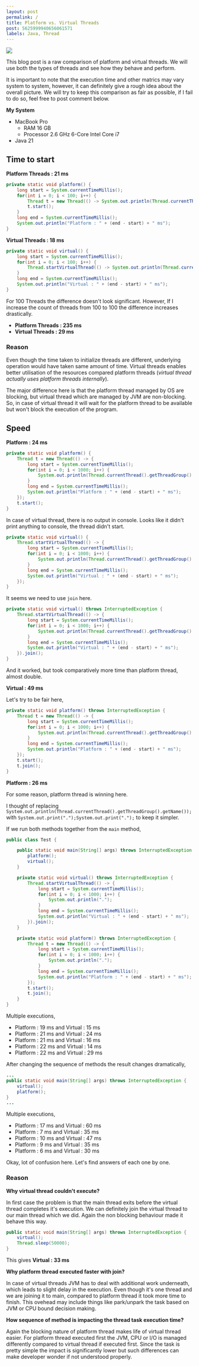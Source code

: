 ```yaml
---
layout: post
permalink: /
title: Platform vs. Virtual Threads
post: 5625999940656061571
labels: Java, Thread
---
```


![](imgs/img.png)


This blog post is a raw comparison of platform and virtual threads. We will use both the types of threads and see how they behave and perform. 

It is important to note that the execution time and other matrics may vary system to system, however, it can definitely give a rough idea about the overall picture. We will try to keep this comparison as fair as possible, if I fail to do so, feel free to post comment below. 

**My System**
- MacBook Pro 
    - RAM 16 GB
    - Processor 2.6 GHz 6-Core Intel Core i7
- Java 21


## Time to start

**Platform Threads : 21 ms**

```java
private static void platform() {
    long start = System.currentTimeMillis();
    for(int i = 0; i < 100; i++) {
        Thread t = new Thread(() -> System.out.println(Thread.currentThread().getThreadGroup().getName()));
        t.start();
    }
    long end = System.currentTimeMillis();
    System.out.println("Platform : " + (end - start) + " ms");
}
```

**Virtual Threads : 18 ms**

```java
private static void virtual() {
    long start = System.currentTimeMillis();
    for(int i = 0; i < 100; i++) {
        Thread.startVirtualThread(() -> System.out.println(Thread.currentThread().getThreadGroup().getName()));
    }
    long end = System.currentTimeMillis();
    System.out.println("Virtual : " + (end - start) + " ms");
}
```

For 100 Threads the difference doesn't look significant. However, If I increase the count of threads from 100 to 100 the difference increases drastically.

- **Platform Threads : 235 ms**
- **Virtual Threads : 29 ms**

### Reason
Even though the time taken to initialize threads are different, underlying operation would have taken same amount of time. Virtual threads enables better utilisation of  the resources compared platform threads (_virtual thread actually uses platform threads internally_).

The major difference here is that the platform thread managed by OS are blocking, but virtual thread which are managed by JVM are non-blocking. So, in case of virtual thread it will wait for the platform thread to be available but won't block the execution of the program.

## Speed

**Platform : 24 ms**

```java
private static void platform() {
    Thread t = new Thread(() -> {
        long start = System.currentTimeMillis();
        for(int i = 0; i < 1000; i++) {
            System.out.println(Thread.currentThread().getThreadGroup().getName());
        }
        long end = System.currentTimeMillis();
        System.out.println("Platform : " + (end - start) + " ms");
    });
    t.start();
}
```

In case of virtual thread, there is no output in console. Looks like it didn't print anything to console, the thread didn't start.

```java
private static void virtual() {
    Thread.startVirtualThread(() -> {
        long start = System.currentTimeMillis();
        for(int i = 0; i < 1000; i++) {
            System.out.println(Thread.currentThread().getThreadGroup().getName());
        }
        long end = System.currentTimeMillis();
        System.out.println("Virtual : " + (end - start) + " ms");
    });
}
```

It seems we need to use `join` here.

```java
private static void virtual() throws InterruptedException {
    Thread.startVirtualThread(() -> {
        long start = System.currentTimeMillis();
        for(int i = 0; i < 1000; i++) {
            System.out.println(Thread.currentThread().getThreadGroup().getName());
        }
        long end = System.currentTimeMillis();
        System.out.println("Virtual : " + (end - start) + " ms");
    }).join();
}
```

And it worked, but took comparatively more time than platform thread, almost double.

**Virtual : 49 ms**

Let's try to be fair here,

```java
private static void platform() throws InterruptedException {
    Thread t = new Thread(() -> {
        long start = System.currentTimeMillis();
        for(int i = 0; i < 1000; i++) {
            System.out.println(Thread.currentThread().getThreadGroup().getName());
        }
        long end = System.currentTimeMillis();
        System.out.println("Platform : " + (end - start) + " ms");
    });
    t.start();
    t.join();
}
```

**Platform : 26 ms**

For some reason, platform thread is winning here.

I thought of replacing `System.out.println(Thread.currentThread().getThreadGroup().getName());` with `System.out.print(".");System.out.print(".");` to keep it simpler.

If we run both methods together from the `main` method,

```java
public class Test {

    public static void main(String[] args) throws InterruptedException {
        platform();
        virtual();
    }

    private static void virtual() throws InterruptedException {
        Thread.startVirtualThread(() -> {
            long start = System.currentTimeMillis();
            for(int i = 0; i < 1000; i++) {
                System.out.println(".");
            }
            long end = System.currentTimeMillis();
            System.out.println("Virtual : " + (end - start) + " ms");
        }).join();
    }

    private static void platform() throws InterruptedException {
        Thread t = new Thread(() -> {
            long start = System.currentTimeMillis();
            for(int i = 0; i < 1000; i++) {
                System.out.println(".");
            }
            long end = System.currentTimeMillis();
            System.out.println("Platform : " + (end - start) + " ms");
        });
        t.start();
        t.join();
    }
}
```

Multiple executions,
- Platform : 19 ms and Virtual : 15 ms
- Platform : 21 ms and Virtual : 24 ms
- Platform : 21 ms and Virtual : 16 ms
- Platform : 22 ms and Virtual : 14 ms
- Platform : 22 ms and Virtual : 29 ms

After changing the sequence of methods the result changes dramatically,

```java
...
public static void main(String[] args) throws InterruptedException {
    virtual();
    platform();
}
...
```

Multiple executions,
- Platform : 17 ms and Virtual : 60 ms
- Platform : 7 ms and Virtual : 35 ms
- Platform : 10 ms and Virtual : 47 ms
- Platform : 9 ms and Virtual : 35 ms
- Platform : 6 ms and Virtual : 30 ms

Okay, lot of confusion here. Let's find answers of each one by one.

### Reason

**Why virtual thread couldn't execute?**

In first case the problem is that the main thread exits before the virtual thread completes it's execution. We can definitely join the virtual thread to our main thread which we did. Again the non blocking behaviour made it behave this way.

```java
public static void main(String[] args) throws InterruptedException {
    virtual();
    Thread.sleep(50000);
}
```

This gives **Virtual : 33 ms**

**Why platform thread executed faster with join?**

In case of virtual threads JVM has to deal with additional work underneath, which leads to slight delay in the execution. Even though it's one thread and we are joining it to main, compared to platform thread it took more time to finish. This ovehead may include things like park/unpark the task based on JVM or CPU bound decision making.


**How sequence of method is impacting the thread task execution time?**

Again the blocking nature of platform thread makes life of virtual thread easier. For platform thread executed first the JVM, CPU or I/O is managed differently compared to virtual thread if executed first. Since the task is pretty simple the impact is significantly lower but such differences can make developer wonder if not understood properly.